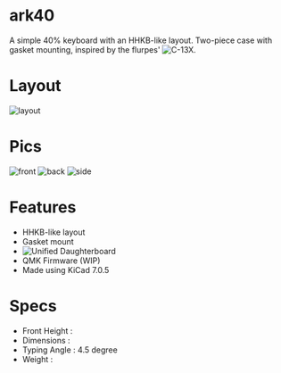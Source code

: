 # ark40
A simple 40% keyboard with an HHKB-like layout. Two-piece case with gasket mounting, inspired by the flurpes' ![C-13X](https://github.com/flurples/C-13X).

# Layout
![layout](https://i.imgur.com/93DkxnP.png)

# Pics
![front](https://i.imgur.com/qSccSED.png)
![back](https://i.imgur.com/dMoXs7j.png)
![side](https://i.imgur.com/fkw7zYV.png)
# Features
* HHKB-like layout
* Gasket mount
* ![Unified Daughterboard](https://unified-daughterboard.github.io)
* QMK Firmware (WIP)
* Made using KiCad 7.0.5

# Specs
* Front Height :
* Dimensions :
* Typing Angle : 4.5 degree
* Weight : 
